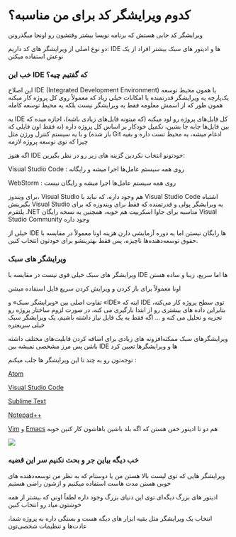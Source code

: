  

  # کدوم ویرایشگر کد برای من مناسبه؟


ویرایشگر کد جایی هستش که برنامه نویسا بیشتر وقتشون رو اونجا میگذرونن

دو نوع اصلی از ویرایشگر های کد داریم: IDE ها و ادیتور های سبک بیشتر افراد از یک نوعش استفاده میکنن

### خب این IDE که گفتیم چیه؟



این اصلاح IDE (Integrated Development Environment) یا همون محیط توسعه یک‌پارچه یه ویرایشگر قدرتمنده با امکانات خیلی زیاد که معمولاً روی کل پروژه کار میکنه همون طور که از اسمش معلومه فقط یه ویرایشگر نیست بلکه یه محیط توسعه کامله

یه IDE کل فایل‌های پروژه رو لود میکنه (که میتونه فایل‌های زیادی باشه)، اجازه میده که بین فایل‌ها جابه جا بشین، تکمیل خودکار بر اساس کل پروژه داره (نه فقط اون فایلی که باز شده) و با یه سیستم کنترل ورژن مثل Git ادغام میشه، یه محیط تست داره و بقیه چیزا که توی توسعه پروژه لازمه

اگه هنوز IDE‌ خودتونو انتخاب نکردین گزینه های زیر رو در نظر بگیرین:

Visual Studio Code : روی همه سیستم عامل‌ها اجرا میشه و رایگانه

WebStorm : روی همه سیستم عامل‌ها اجرا میشه و رایگان نیست

برای ویندوز، Visual Studio هم وجود داره، که نباید با Visual Studio Code اشتباه بگیرینش Visual Studio یه ویرایشگر پولی و قدرتمنده که فقط برای ویندوزه که برای پلتفرم .NET مناسبه برای جاوا اسکریپت هم خوبه، همچنین یه نسخه رایگان Visual Studio Community وجود داره

خیلی از IDE ها رایگان نیستن اما یه دوره آزمایشی دارن هزینه اونا معمولاً در مقایسه با حقوق توسعه‌دهنده‌ها ناچیزه، پس فقط بهترینشو برای خودتون انتخاب کنین.

### ویرایشگر های سبک



ویرایشگر های سبک خیلی قوی نیست در مقایسه با IDE ها اما سریع، زیبا و ساده هستن

اونا معمولاً برای باز کردن و ویرایش کردن سریع فایل استفاده میشن

تفاوت اصلی بین «ویرایشگر سبک» و «IDE» اینه‌ که IDE توی سطح پروژه کار می‌کنه، بنابراین داده های بیشتری رو از ابتدا بارگیری می کنه، در صورت لزوم ساختار پروژه رو تجزیه و تحلیل می کنه و ... اگه فقط به یک فایل نیاز داشته باشیم، یک ویرایشگر سبک خیلی سریعتره

ویرایشگرهای سبک ممکنه‌افزونه های زیادی برای اضافه کردن قابلیت‌های مختلف داشته باشن پس مرز مشخصی نمیشه بین IDE‌ ها و ویرایشگر‌ها تعیین کرد

توجه‌تون رو به چند تا این ویرایشگر ها جلب میکنم :

[Atom](https://atom.io/)

[Visual Studio Code](https://code.visualstudio.com/)

[Sublime Text](http://www.sublimetext.com/)

[Notepad++](https://notepad-plus-plus.org/)

[Vim](http://www.vim.org/) و [Emacs](https://www.gnu.org/software/emacs/) هم دو تا ادیتور خفن هستن که اگه بلد باشین باهاشون کار کنین خوبه

![](https://files.virgool.io/upload/users/217114/posts/jnb1z9rxdoge/evexnnnrtwcx.png)

  

  

### خب دیگه بیاین جر و بحث نکنیم سر این قضیه



ویرایشگر هایی که توی لیست بالا هستن من یا دوستام که به نظر من توسعه‌دهنده های خوبی هستن مدت هاست استفاده میکنیم و ازشون راضی هستیم

ادیتور های بزرگ دیگه‌ای توی این دنیای بزرگ وجود داره لطفاً اونی که بیشتر از همه خوشتون میاد رو انتخاب کنین

انتخاب یک ویرایشگر مثل بقیه ابزار های دیگه هست و بستگی داره به پروژه شما،‌ عادت‌ها و تنظیمات شخصی‌تون

  


